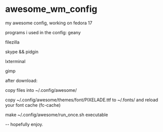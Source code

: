awesome_wm_config
=================

my awesome config, working on fedora 17

programs i used in the config:
geany

filezilla

skype && pidgin

lxterminal

gimp



after download:

copy files into ~/.config/awesome/

copy ~/.config/awesome/themes/font/PIXELADE.ttf to ~/.fonts/ and reload your font cache (fc-cache)

make ~/.config/awesome/run_once.sh executable


-- hopefully enjoy.